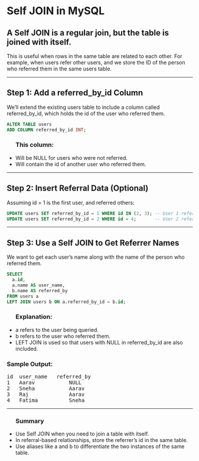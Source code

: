 # Self JOIN in MySQL

## A Self JOIN is a regular join, but the table is joined with itself.

This is useful when rows in the same table are related to each other. For example, when users refer other users, and we store the ID of the person who referred them in the same users table.

<hr>

## Step 1: Add a referred_by_id Column

We’ll extend the existing users table to include a column called referred_by_id, which holds the id of the user who referred them.

```sql
ALTER TABLE users
ADD COLUMN referred_by_id INT;
```

<ul>
<h3> This column: </h3>
<li> Will be NULL for users who were not referred.
<li> Will contain the id of another user who referred them.
</ul>

<hr>

## Step 2: Insert Referral Data (Optional)

Assuming id = 1 is the first user, and referred others:

```sql
UPDATE users SET referred_by_id = 1 WHERE id IN (2, 3); -- User 1 referred Users 2 and 3
UPDATE users SET referred_by_id = 2 WHERE id = 4;       -- User 2 referred User 4
```

<hr>

## Step 3: Use a Self JOIN to Get Referrer Names

We want to get each user’s name along with the name of the person who referred them.

```sql
SELECT 
  a.id,
  a.name AS user_name,
  b.name AS referred_by
FROM users a
LEFT JOIN users b ON a.referred_by_id = b.id;
```

<ul>
<h3> Explanation: </h3>
<li> a refers to the user being queried.
<li> b refers to the user who referred them.
<li> LEFT JOIN is used so that users with NULL in referred_by_id are also included.
</ul>

### Sample Output:

<pre>
id 	user_name 	referred_by
1 	Aarav 	        NULL
2 	Sneha 	        Aarav
3 	Raj 	        Aarav
4 	Fatima 	        Sneha
</pre>

<hr>

<ul>
<h3> Summary </h3>
<li> Use Self JOIN when you need to join a table with itself.
<li> In referral-based relationships, store the referrer’s id in the same table.
 <li> Use aliases like a and b to differentiate the two instances of the same table.
</ul>
